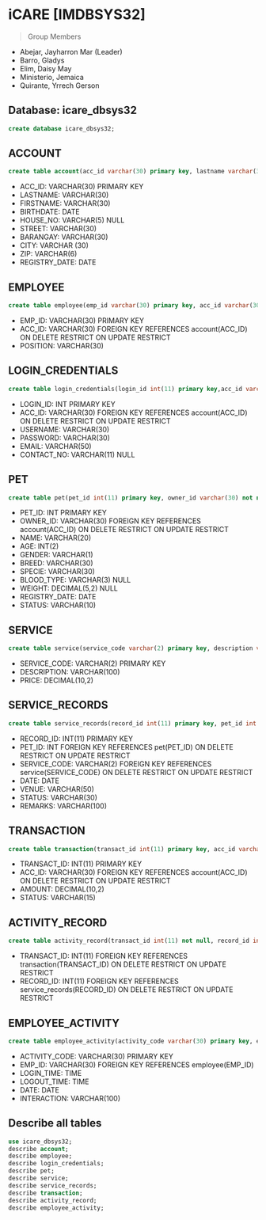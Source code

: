 # iCARE [IMDBSYS32]
> Group Members
- Abejar, Jayharron Mar (Leader)
- Barro, Gladys
- Elim, Daisy May
- Ministerio, Jemaica
- Quirante, Yrrech Gerson
## Database: icare_dbsys32
```sql
create database icare_dbsys32;
```
## ACCOUNT
```sql
create table account(acc_id varchar(30) primary key, lastname varchar(30) not null, firstname varchar(30) not null, birthdate date not null, house_no varchar(5), street varchar(30) not null, barangay varchar(30) not null, city varchar(30) not null, zip varchar(6) not null, registry_date date not null) engine=innodb;
```
- ACC_ID: VARCHAR(30) PRIMARY KEY
- LASTNAME: VARCHAR(30)
- FIRSTNAME: VARCHAR(30)
- BIRTHDATE: DATE
- HOUSE_NO: VARCHAR(5) NULL
- STREET: VARCHAR(30)
- BARANGAY: VARCHAR(30)
- CITY: VARCHAR (30)
- ZIP: VARCHAR(6)
- REGISTRY_DATE: DATE
## EMPLOYEE
```sql
create table employee(emp_id varchar(30) primary key, acc_id varchar(30), position varchar(30) not null, foreign key(acc_id) references account(acc_id) on delete restrict on update restrict)  engine = innodb;
```
- EMP_ID: VARCHAR(30) PRIMARY KEY
- ACC_ID: VARCHAR(30) FOREIGN KEY REFERENCES account(ACC_ID) ON DELETE RESTRICT ON UPDATE RESTRICT
- POSITION: VARCHAR(30)
## LOGIN_CREDENTIALS
```sql
create table login_credentials(login_id int(11) primary key,acc_id varchar(30) not null, foreign key(acc_id) references account(acc_id) on delete restrict on update restrict, username varchar(30) not null, password varchar(30) not null, email varchar(30) not null, contact_no varchar(11)) engine = innodb;
```
- LOGIN_ID: INT PRIMARY KEY
- ACC_ID: VARCHAR(30) FOREIGN KEY REFERENCES account(ACC_ID) ON DELETE RESTRICT ON UPDATE RESTRICT
- USERNAME: VARCHAR(30)
- PASSWORD: VARCHAR(30)
- EMAIL: VARCHAR(50)
- CONTACT_NO: VARCHAR(11) NULL
## PET
```sql
create table pet(pet_id int(11) primary key, owner_id varchar(30) not null, name varchar(30) not null, age int(2) not null, gender varchar(1) not null, breed varchar(30) not null, specie varchar(30) not null, blood_type varchar(3), weight decimal(5,2), registry_date date not null, status varchar(10) not null, foreign key(owner_id) references account(acc_id) on delete restrict on update restrict) engine = innodb;
```
- PET_ID: INT PRIMARY KEY
- OWNER_ID: VARCHAR(30) FOREIGN KEY REFERENCES account(ACC_ID) ON DELETE RESTRICT ON UPDATE RESTRICT
- NAME: VARCHAR(20)
- AGE: INT(2)
- GENDER: VARCHAR(1)
- BREED: VARCHAR(30)
- SPECIE: VARCHAR(30)
- BLOOD_TYPE: VARCHAR(3) NULL
- WEIGHT: DECIMAL(5,2) NULL
- REGISTRY_DATE: DATE
- STATUS: VARCHAR(10)
## SERVICE
```sql
create table service(service_code varchar(2) primary key, description varchar(100) not null, price decimal(10,2) not null) engine = innodb;
```
- SERVICE_CODE: VARCHAR(2) PRIMARY KEY
- DESCRIPTION: VARCHAR(100)
- PRICE: DECIMAL(10,2)
## SERVICE_RECORDS
```sql
create table service_records(record_id int(11) primary key, pet_id int not null, service_code varchar(2) not null, date date not null, venue varchar(50) not null, status varchar(30) not null, remarks varchar(100) not null, foreign key(pet_id) references pet(pet_id) on delete restrict on update restrict, foreign key(service_code) references service(service_code) on delete restrict on update restrict) engine = innodb;
```
- RECORD_ID: INT(11) PRIMARY KEY
- PET_ID: INT FOREIGN KEY REFERENCES pet(PET_ID) ON DELETE RESTRICT ON UPDATE RESTRICT
- SERVICE_CODE: VARCHAR(2) FOREIGN KEY REFERENCES service(SERVICE_CODE) ON DELETE RESTRICT ON UPDATE RESTRICT
- DATE: DATE
- VENUE: VARCHAR(50)
- STATUS: VARCHAR(30)
- REMARKS: VARCHAR(100)
## TRANSACTION
```sql
create table transaction(transact_id int(11) primary key, acc_id varchar(30) not null, amount decimal(10,2) not null, status varchar(15) not null, foreign key(acc_id) references account(acc_id) on delete restrict on update restrict) engine = innodb;
```
- TRANSACT_ID: INT(11) PRIMARY KEY
- ACC_ID: VARCHAR(30) FOREIGN KEY REFERENCES account(ACC_ID) ON DELETE RESTRICT ON UPDATE RESTRICT
- AMOUNT: DECIMAL(10,2)
- STATUS: VARCHAR(15)
## ACTIVITY_RECORD
```sql
create table activity_record(transact_id int(11) not null, record_id int(11) not null, foreign key(transact_id) references transaction(transact_id), foreign key(record_id) references service_records(record_id)) engine = innodb;
```
- TRANSACT_ID: INT(11) FOREIGN KEY REFERENCES transaction(TRANSACT_ID) ON DELETE RESTRICT ON UPDATE RESTRICT
- RECORD_ID: INT(11) FOREIGN KEY REFERENCES service_records(RECORD_ID) ON DELETE RESTRICT ON UPDATE RESTRICT
## EMPLOYEE_ACTIVITY
```sql
create table employee_activity(activity_code varchar(30) primary key, emp_id varchar(30) not null, login_time time not null, logout_time time not null, date date not null, interaction varchar(100) not null, foreign key(emp_id) references employee(emp_id) on delete restrict on update restrict) engine = innodb;
```
- ACTIVITY_CODE: VARCHAR(30) PRIMARY KEY
- EMP_ID: VARCHAR(30) FOREIGN KEY REFERENCES employee(EMP_ID)
- LOGIN_TIME: TIME
- LOGOUT_TIME: TIME
- DATE: DATE
- INTERACTION: VARCHAR(100)
## Describe all tables
```sql
use icare_dbsys32;
describe account;
describe employee;
describe login_credentials;
describe pet;
describe service;
describe service_records;
describe transaction;
describe activity_record;
describe employee_activity;
```
